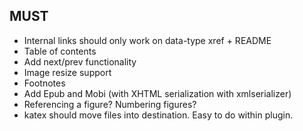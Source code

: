 ## MUST

- Internal links should only work on data-type xref + README
- Table of contents
- Add next/prev functionality
- Image resize support
- Footnotes
- Add Epub and Mobi (with XHTML serialization with xmlserializer)
- Referencing a figure? Numbering figures?
- katex should move files into destination. Easy to do within plugin.
